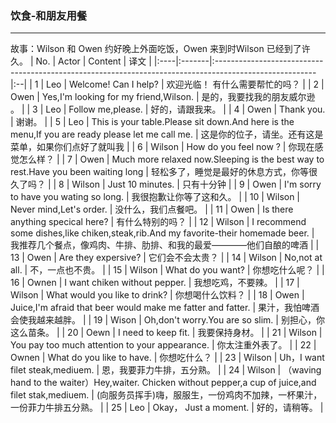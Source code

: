 ### 饮食-和朋友用餐
***
故事：Wilson 和 Owen 约好晚上外面吃饭，Owen 来到时Wilson 已经到了许久。
| No. | Actor  | Content                                                                                                | 译文 |
|:----|:-------|:-------------------------------------------------------------------------------------------------------|:--|
| 1   | Leo    | Welcome! Can I help?                                                                                   | 欢迎光临！ 有什么需要帮忙的吗？ |
| 2   | Owen   | Yes,I'm looking for my friend,Wilson.                                                                  | 是的，我要找我的朋友威尔逊 。 |
| 3   | Leo    | Follow me,please.                                                                                      | 好的，请跟我来。 |
| 4   | Owen   | Thank you.                                                                                             | 谢谢。 |
| 5   | Leo    | This is your table.Please sit down.And here is the menu,If you are ready please let me call me.        | 这是你的位子，请坐。还有这是菜单，如果你们点好了就叫我 |
| 6   | Wilson | How do you feel now ?                                                                                  | 你现在感觉怎么样？ |
| 7   | Owen   | Much more relaxed now.Sleeping is the best way to rest.Have you been waiting long                      | 轻松多了，睡觉是最好的休息方式，你等很久了吗？ |
| 8   | Wilson | Just 10 minutes.                                                                                       | 只有十分钟 |
| 9   | Owen   | I'm sorry to have you wating so long.                                                                  | 我很抱歉让你等了这和久。 |
| 10  | Wilson | Never mind,Let's order.                                                                                | 没什么，我们点餐吧。 |
| 11  | Owen   | Is there anything specical here?                                                                       | 有什么特别的吗？ |
| 12  | Wilson | I recommend some dishes,like chiken,steak,rib.And my favorite-their homemade beer.                     | 我推荐几个餐点，像鸡肉、牛排、肋排、和我的最爱————他们自酿的啤酒 |
| 13  | Owen   | Are they expersive?                                                                                    | 它们会不会太贵？ |
| 14  | Wilson | No,not at all.                                                                                         | 不，一点也不贵。 |
| 15  | Wilson | What do you want?                                                                                      | 你想吃什么呢？ |
| 16  | Ownen  | I want chiken without pepper.                                                                          | 我想吃鸡，不要辣。 |
| 17  | Wilson | What would you like to drink?                                                                          | 你想喝什么饮料？ |
| 18  | Owen   | Juice,I'm afraid that beer would make me fatter and fatter.                                            | 果汁，我怕啤酒会使我越来越胖。 |
| 19  | Wison  | Oh,don't worry.You are so slim.                                                                        | 别担心，你这么苗条。 |
| 20  | Oewn   | I need to keep fit.                                                                                    | 我要保持身材。 |
| 21  | Wilson | You pay too much attention to your appearance.                                                         | 你太注重外表了。 |
| 22  | Ownen  | What do you like to have.                                                                              | 你想吃什么？ |
| 23  | Wilson | Uh，I want filet steak,mediuem.                                                                        | 恩，我要菲力牛排，五分熟。 |
| 24  | Wilson | （waving hand to the waiter）Hey,waiter. Chicken without pepper,a cup of juice,and filet stak,mediuem. | (向服务员挥手)嗨，服服生，一份鸡肉不加辣，一杯果汁，一份菲力牛排五分熟。 |
| 25  | Leo    | Okay， Just a moment.                                                                                  | 好的，请稍等。 |
